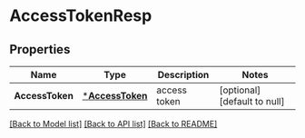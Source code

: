 # AccessTokenResp

## Properties
Name | Type | Description | Notes
------------ | ------------- | ------------- | -------------
**AccessToken** | [***AccessToken**](AccessToken.md) | access token | [optional] [default to null]

[[Back to Model list]](../README.md#documentation-for-models) [[Back to API list]](../README.md#documentation-for-api-endpoints) [[Back to README]](../README.md)


